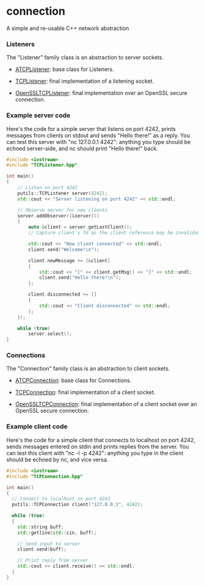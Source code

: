 # connection

A simple and re-usable C++ network abstraction

### Listeners

The "Listener" family class is an abstraction to server sockets.

* [ATCPListener](ATCPListener.md): base class for Listeners.

* [TCPListener](TCPListener.md): final implementation of a listening socket.

* [OpenSSLTCPListener](OpenSSLTCPListener.md): final implementation over an OpenSSL secure connection.

### Example server code
Here's the code for a simple server that listens on port 4242, prints messages from clients on stdout and sends "Hello there!" as a reply.
You can test this server with "nc 127.0.0.1 4242": anything you type should be echoed server-side, and nc should print "Hello there!" back.

```cpp
#include <iostream>
#include "TCPListener.hpp"

int main()
{
    // Listen on port 4242
    putils::TCPListener server(4242);
    std::cout << "Server listening on port 4242" << std::endl;

    // Observe server for new clients
    server.addObserver([&server]()
    {
        auto &client = server.getLastClient();
        // Capture client's fd as the client reference may be invalidated

        std::cout << "New client connected" << std::endl;
        client.send("Welcome!\n");

        client.newMessage += [&client]
        {
            std::cout << "[" << client.getMsg() << "]" << std::endl;
            client.send("Hello there!\n");
        };

        client.disconnected += []
        {
            std::cout << "Client disconnected" << std::endl;
        };
    });

    while (true)
        server.select();
}
```

### Connections

The "Connection" family class is an abstraction to client sockets.

* [ATCPConnection](ATCPConnection.md): base class for Connections.

* [TCPConnection](TCPConnection.md): final implementation of a client socket.

* [OpenSSLTCPConnection](OpenSSLTCPConnection.md): final implementation of a client socket over an OpenSSL secure connection.

### Example client code

Here's the code for a simple client that connects to localhost on port 4242, sends messages entered on stdin and prints replies from the server.
You can test this client with "nc -l -p 4242": anything you type in the client should be echoed by nc, and vice versa.

```cpp
#include <iostream>
#include "TCPConnection.hpp"

int main()
{
  // Connect to localhost on port 4242
  putils::TCPConnection client("127.0.0.1", 4242);

  while (true)
  {
    std::string buff;
    std::getline(std::cin, buff);

    // Send input to server
    client.send(buff);

    // Print reply from server
    std::cout << client.receive() << std::endl;
  }
}
```
